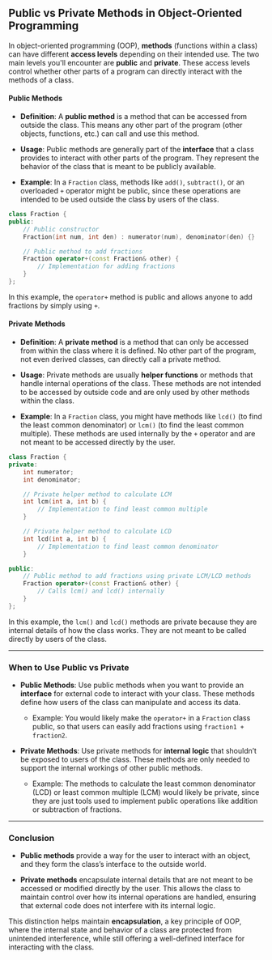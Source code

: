 ## Public vs Private Methods in Object-Oriented Programming

In object-oriented programming (OOP), **methods** (functions within a class) can have different **access levels** depending on their intended use. The two main levels you'll encounter are **public** and **private**. These access levels control whether other parts of a program can directly interact with the methods of a class.

#### Public Methods

- **Definition**: A **public method** is a method that can be accessed from outside the class. This means any other part of the program (other objects, functions, etc.) can call and use this method.

- **Usage**: Public methods are generally part of the **interface** that a class provides to interact with other parts of the program. They represent the behavior of the class that is meant to be publicly available.

- **Example**: In a `Fraction` class, methods like `add()`, `subtract()`, or an overloaded `+` operator might be public, since these operations are intended to be used outside the class by users of the class.

```cpp
class Fraction {
public:
    // Public constructor
    Fraction(int num, int den) : numerator(num), denominator(den) {}

    // Public method to add fractions
    Fraction operator+(const Fraction& other) {
        // Implementation for adding fractions
    }
};
```

In this example, the `operator+` method is public and allows anyone to add fractions by simply using `+`.

#### **Private Methods**

- **Definition**: A **private method** is a method that can only be accessed from within the class where it is defined. No other part of the program, not even derived classes, can directly call a private method.

- **Usage**: Private methods are usually **helper functions** or methods that handle internal operations of the class. These methods are not intended to be accessed by outside code and are only used by other methods within the class.

- **Example**: In a `Fraction` class, you might have methods like `lcd()` (to find the least common denominator) or `lcm()` (to find the least common multiple). These methods are used internally by the `+` operator and are not meant to be accessed directly by the user.

```cpp
class Fraction {
private:
    int numerator;
    int denominator;

    // Private helper method to calculate LCM
    int lcm(int a, int b) {
        // Implementation to find least common multiple
    }

    // Private helper method to calculate LCD
    int lcd(int a, int b) {
        // Implementation to find least common denominator
    }

public:
    // Public method to add fractions using private LCM/LCD methods
    Fraction operator+(const Fraction& other) {
        // Calls lcm() and lcd() internally
    }
};
```

In this example, the `lcm()` and `lcd()` methods are private because they are internal details of how the class works. They are not meant to be called directly by users of the class.

---

### **When to Use Public vs Private**

- **Public Methods**: Use public methods when you want to provide an **interface** for external code to interact with your class. These methods define how users of the class can manipulate and access its data.

  - Example: You would likely make the `operator+` in a `Fraction` class public, so that users can easily add fractions using `fraction1 + fraction2`.

- **Private Methods**: Use private methods for **internal logic** that shouldn’t be exposed to users of the class. These methods are only needed to support the internal workings of other public methods.
  - Example: The methods to calculate the least common denominator (LCD) or least common multiple (LCM) would likely be private, since they are just tools used to implement public operations like addition or subtraction of fractions.

---

### **Conclusion**

- **Public methods** provide a way for the user to interact with an object, and they form the class’s interface to the outside world.

- **Private methods** encapsulate internal details that are not meant to be accessed or modified directly by the user. This allows the class to maintain control over how its internal operations are handled, ensuring that external code does not interfere with its internal logic.

This distinction helps maintain **encapsulation**, a key principle of OOP, where the internal state and behavior of a class are protected from unintended interference, while still offering a well-defined interface for interacting with the class.

